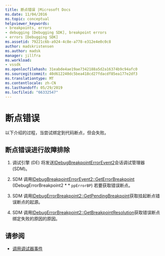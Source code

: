 ```yaml
---
title: 断点错误 |Microsoft Docs
ms.date: 11/04/2016
ms.topic: conceptual
helpviewer_keywords:
- breakpoints, errors
- debugging [Debugging SDK], breakpoint errors
- errors [Debugging SDK]
ms.assetid: 79221c6b-a924-4c8e-a778-e312e4e0c0c8
author: madskristensen
ms.author: madsk
manager: jillfra
ms.workload:
- vssdk
ms.openlocfilehash: 31eabde4ae19ae7342188a5d2a16374b9c94afc0
ms.sourcegitcommit: 40d612240dc5bea418cd27fdacdf85ea177e2df3
ms.translationtype: MT
ms.contentlocale: zh-CN
ms.lasthandoff: 05/29/2019
ms.locfileid: "66332547"
---
```

# <a name="breakpoint-errors"></a>断点错误
以下介绍的过程，当尝试绑定到代码断点，但会失败。

## <a name="troubleshoot-a-breakpoint-error"></a>断点错误进行故障排除

1. 调试引擎 (DE) 将发送[IDebugBreakpointErrorEvent2](../../extensibility/debugger/reference/idebugbreakpointerrorevent2.md)会话调试管理器 (SDM)。

2. SDM 调用[IDebugBreakpointErrorEvent2::GetErrorBreakpoint](../../extensibility/debugger/reference/idebugbreakpointerrorevent2-geterrorbreakpoint.md) (IDebugErrorBreakpoint2 * * `ppErrorBP`) 若要获取错误断点。

3. SDM 调用[IDebugErrorBreakpoint2::GetPendingBreakpoint](../../extensibility/debugger/reference/idebugerrorbreakpoint2-getpendingbreakpoint.md)获取挂起断点错误断点的起源。

4. SDM 调用[IDebugErrorBreakpoint2::GetBreakpointResolution](../../extensibility/debugger/reference/idebugerrorbreakpoint2-getbreakpointresolution.md)获取错误断点绑定失败的原因的原因。

## <a name="see-also"></a>请参阅
- [调用调试器事件](../../extensibility/debugger/calling-debugger-events.md)